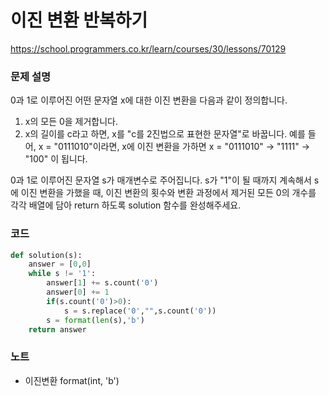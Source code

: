 # 이진 변환 반복하기
https://school.programmers.co.kr/learn/courses/30/lessons/70129
### 문제 설명
0과 1로 이루어진 어떤 문자열 x에 대한 이진 변환을 다음과 같이 정의합니다.

1. x의 모든 0을 제거합니다.
2. x의 길이를 c라고 하면, x를 "c를 2진법으로 표현한 문자열"로 바꿉니다.
예를 들어, x = "0111010"이라면, x에 이진 변환을 가하면 x = "0111010" -> "1111" -> "100" 이 됩니다.

0과 1로 이루어진 문자열 s가 매개변수로 주어집니다. s가 "1"이 될 때까지 계속해서 s에 이진 변환을 가했을 때, 이진 변환의 횟수와 변환 과정에서 제거된 모든 0의 개수를 각각 배열에 담아 return 하도록 solution 함수를 완성해주세요.

### 코드
```python
def solution(s):
    answer = [0,0]
    while s != '1':
        answer[1] += s.count('0')
        answer[0] += 1
        if(s.count('0')>0):
            s = s.replace('0',"",s.count('0'))
        s = format(len(s),'b')
    return answer
```

### 노트
- 이진변환 format(int, 'b')